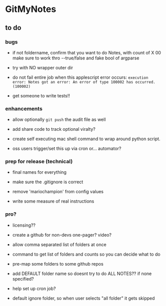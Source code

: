 # GitMyNotes

## to do

### bugs

* if not foldername, confirm that you want to do Notes, with count of X 00 make sure to work thro --true/false and fake bool of argparse

* try with NO wrapper outer dir

* do not fail entire job when this applescript error occurs: `execution error: Notes got an error: An error of type 100002 has occurred. (100002)`

* get someone to write tests!!


### enhancements

* allow optionally `git push` the audit file as well

* add share code to track optional viralty?

* create self executing mac shell command to wrap around python script. 

* oss users trigger/set this up via cron or... automator?


### prep for release (technical)

* final names for everything

* make sure the .gitignore is correct

* remove 'mariochampion' from config values 

* write some measure of real instructions


### pro?

* licensing??

* create a github for non-devs one-pager? video? 

* allow comma separated list of folders at once

* command to get list of folders and counts so you can decide what to do

* pre-map some folders to some github repos

* add DEFAULT folder name so doesnt try to do ALL NOTES?? if none specified?

* help set up cron job?

* default ignore folder, so when user selects "all folder" it gets skipped






